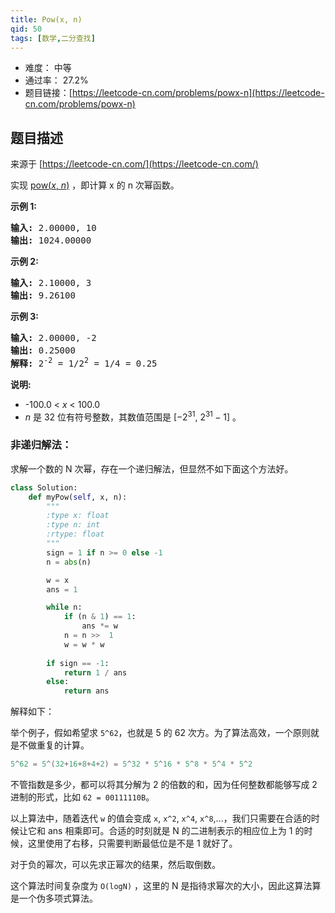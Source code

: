 ```yaml
---
title: Pow(x, n)
qid: 50
tags: [数学,二分查找]
---
```



- 难度： 中等
- 通过率： 27.2%
- 题目链接：[https://leetcode-cn.com/problems/powx-n](https://leetcode-cn.com/problems/powx-n)


## 题目描述

来源于 [https://leetcode-cn.com/](https://leetcode-cn.com/)

<p>实现&nbsp;<a href="https://www.cplusplus.com/reference/valarray/pow/" target="_blank">pow(<em>x</em>, <em>n</em>)</a>&nbsp;，即计算 x 的 n 次幂函数。</p>

<p><strong>示例 1:</strong></p>

<pre><strong>输入:</strong> 2.00000, 10
<strong>输出:</strong> 1024.00000
</pre>

<p><strong>示例&nbsp;2:</strong></p>

<pre><strong>输入:</strong> 2.10000, 3
<strong>输出:</strong> 9.26100
</pre>

<p><strong>示例&nbsp;3:</strong></p>

<pre><strong>输入:</strong> 2.00000, -2
<strong>输出:</strong> 0.25000
<strong>解释:</strong> 2<sup>-2</sup> = 1/2<sup>2</sup> = 1/4 = 0.25</pre>

<p><strong>说明:</strong></p>

<ul>
	<li>-100.0 &lt;&nbsp;<em>x</em>&nbsp;&lt; 100.0</li>
	<li><em>n</em>&nbsp;是 32 位有符号整数，其数值范围是&nbsp;[&minus;2<sup>31</sup>,&nbsp;2<sup>31&nbsp;</sup>&minus; 1] 。</li>
</ul>


### 非递归解法：

求解一个数的 N 次幂，存在一个递归解法，但显然不如下面这个方法好。

```python
class Solution:
    def myPow(self, x, n):
        """
        :type x: float
        :type n: int
        :rtype: float
        """
        sign = 1 if n >= 0 else -1
        n = abs(n)

        w = x
        ans = 1

        while n:
            if (n & 1) == 1:
                ans *= w
            n = n >>  1
            w = w * w
        
        if sign == -1:
            return 1 / ans
        else:
            return ans
```

解释如下：

举个例子，假如希望求 `5^62`，也就是 5 的 62 次方。为了算法高效，一个原则就是不做重复的计算。

```c
5^62 = 5^(32+16+8+4+2) = 5^32 * 5^16 * 5^8 * 5^4 * 5^2
```

不管指数是多少，都可以将其分解为 2 的倍数的和，因为任何整数都能够写成 2 进制的形式，比如 `62 = 00111110B`。

以上算法中，随着迭代 `w` 的值会变成 `x`, `x^2`, `x^4`, `x^8`,...，我们只需要在合适的时候让它和 ans 相乘即可。合适的时刻就是 N 的二进制表示的相应位上为 1 的时候，这里使用了右移，只需要判断最低位是不是 1 就好了。

对于负的幂次，可以先求正幂次的结果，然后取倒数。

这个算法时间复杂度为 `O(logN)` ，这里的 N 是指待求幂次的大小，因此这算法算是一个伪多项式算法。